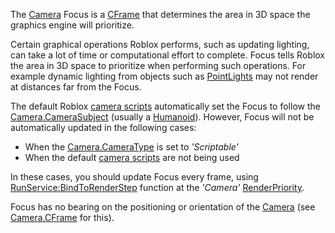 The [Camera](https://developer.roblox.com/en-us/api-reference/class/Camera) Focus is a [CFrame](https://developer.roblox.com/en-us/api-reference/datatype/CFrame) that determines the area in 3D space the graphics engine will prioritize.

Certain graphical operations Roblox performs, such as updating lighting, can take a lot of time or computational effort to complete. Focus tells Roblox the area in 3D space to prioritize when performing such operations. For example dynamic lighting from objects such as [PointLights](https://developer.roblox.com/en-us/api-reference/class/PointLight) may not render at distances far from the Focus.

The default Roblox [camera scripts](http://robloxdev.com/articles/Movement-and-camera-controls) automatically set the Focus to follow the [Camera.CameraSubject](https://developer.roblox.com/en-us/api-reference/property/Camera/CameraSubject) (usually a [Humanoid](https://developer.roblox.com/en-us/api-reference/class/Humanoid)). However, Focus will not be automatically updated in the following cases:

*   When the [Camera.CameraType](https://developer.roblox.com/en-us/api-reference/property/Camera/CameraType) is set to _'Scriptable'_
*   When the default [camera scripts](http://robloxdev.com/articles/Movement-and-camera-controls) are not being used

In these cases, you should update Focus every frame, using [RunService:BindToRenderStep](https://developer.roblox.com/en-us/api-reference/function/RunService/BindToRenderStep) function at the _'Camera'_ [RenderPriority](https://developer.roblox.com/en-us/api-reference/enum/RenderPriority).

Focus has no bearing on the positioning or orientation of the [Camera](https://developer.roblox.com/en-us/api-reference/class/Camera) (see [Camera.CFrame](https://developer.roblox.com/en-us/api-reference/property/Camera/CFrame) for this).